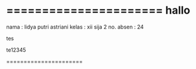 ======================
hallo
======================
nama : lidya putri astriani
kelas : xii sija 2
no. absen : 24

tes 

te12345

======================